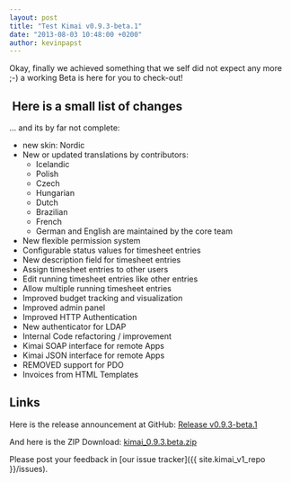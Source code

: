 ```yaml
---
layout: post
title: "Test Kimai v0.9.3-beta.1"
date: "2013-08-03 10:48:00 +0200"
author: kevinpapst
---
```


Okay, finally we achieved something that we self did not expect any more ;-) a working Beta is here for you to check-out!

##  Here is a small list of changes

... and its by far not complete:

- new skin: Nordic
- New or updated translations by contributors:
    - Icelandic
    - Polish
    - Czech
    - Hungarian
    - Dutch
    - Brazilian
    - French
    - German and English are maintained by the core team
- New flexible permission system
- Configurable status values for timesheet entries
- New description field for timesheet entries
- Assign timesheet entries to other users
- Edit running timesheet entries like other entries
- Allow multiple running timesheet entries
- Improved budget tracking and visualization
- Improved admin panel
- Improved HTTP Authentication
- New authenticator for LDAP
- Internal Code refactoring / improvement
- Kimai SOAP interface for remote Apps
- Kimai JSON interface for remote Apps
- REMOVED support for PDO
- Invoices from HTML Templates 

## Links

Here is the release announcement at GitHub: [Release v0.9.3-beta.1](https://github.com/kimai/kimai/releases/tag/v0.9.3-beta.1)

And here is the ZIP Download: [kimai_0.9.3.beta.zip](https://github.com/kimai/kimai/releases/download/v0.9.3-beta.1/kimai_0.9.3.beta.zip)

Please post your feedback in [our issue tracker]({{ site.kimai_v1_repo }}/issues).

 
